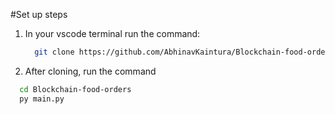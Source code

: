 #Set up steps

1. In your vscode terminal run the command:
   ```bash
     git clone https://github.com/AbhinavKaintura/Blockchain-food-orders
   ```

2. After cloning, run the command 

```bash
  cd Blockchain-food-orders
  py main.py
```
